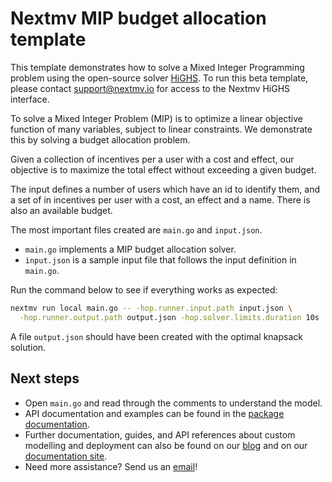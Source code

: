 # Nextmv MIP budget allocation template

This template demonstrates how to solve a Mixed Integer Programming problem
using the open-source solver [HiGHS](https://github.com/ERGO-Code/HiGHS). To run
this beta template, please contact support@nextmv.io for access to the Nextmv
HiGHS interface.

To solve a Mixed Integer Problem (MIP) is to optimize a linear objective
function of many variables, subject to linear constraints. We demonstrate this
by solving a budget allocation problem.

Given a collection of incentives per a user with a cost and effect, our
objective is to maximize the total effect without exceeding a given budget.

The input defines a number of users which have an id to identify them, and a set
of in incentives per user with a cost, an effect and a name. There is also an
available budget.

The most important files created are `main.go` and `input.json`.

* `main.go` implements a MIP budget allocation solver.
* `input.json` is a sample input file that follows the input definition in
`main.go`.

Run the command below to see if everything works as expected:

```bash
nextmv run local main.go -- -hop.runner.input.path input.json \
  -hop.runner.output.path output.json -hop.solver.limits.duration 10s
```

A file `output.json` should have been created with the optimal knapsack
solution.

## Next steps

* Open `main.go` and read through the comments to understand the model.
* API documentation and examples can be found in the [package
  documentation](https://pkg.go.dev/github.com/nextmv-io/sdk/mip).
* Further documentation, guides, and API references about custom modelling and
deployment can also be found on our [blog](https://www.nextmv.io/blog) and on
our [documentation site](https://docs.nextmv.io).
* Need more assistance? Send us an [email](mailto:support@nextmv.io)!
